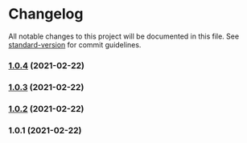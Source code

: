 # Changelog

All notable changes to this project will be documented in this file. See [standard-version](https://github.com/conventional-changelog/standard-version) for commit guidelines.

### [1.0.4](https://github.com/RazerMoon/expo-license-list/compare/v1.0.3...v1.0.4) (2021-02-22)

### [1.0.3](https://github.com/RazerMoon/expo-license-list/compare/v1.0.2...v1.0.3) (2021-02-22)

### [1.0.2](https://github.com/RazerMoon/expo-license-list/compare/v1.0.1...v1.0.2) (2021-02-22)

### 1.0.1 (2021-02-22)
